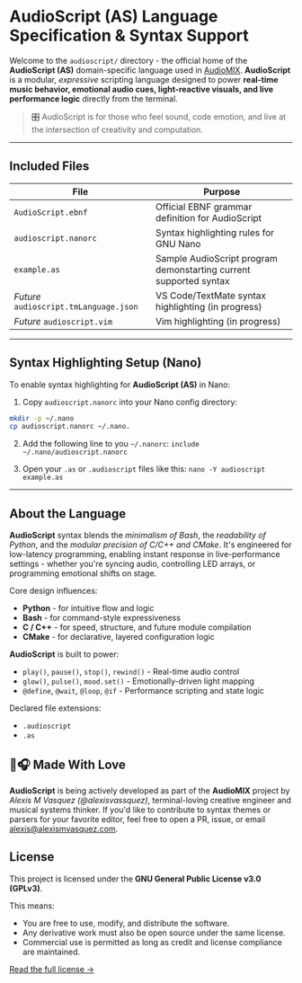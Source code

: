 # AudioScript (AS) Language Specification & Syntax Support

Welcome to the `audioscript/` directory - the official home of the **AudioScript (AS)** domain-specific language used in [AudioMIX](https://github.com/alexisvassquez/ai_spotibot_player). **AudioScript** is a modular, *expressive* scripting language designed to power **real-time music behavior, emotional audio cues, light-reactive visuals, and live performance logic** directly from the terminal.

> 🎛️  AudioScript is for those who feel sound, code emotion, and live at the intersection of creativity and computation.

---

## Included Files
| File | Purpose |
| ------ | ---------|
| `AudioScript.ebnf` | Official EBNF grammar definition for AudioScript |
| `audioscript.nanorc` | Syntax highlighting rules for GNU Nano |
| `example.as` | Sample AudioScript program demonstarting current supported syntax |
| *Future* `audioscript.tmLanguage.json` | VS Code/TextMate syntax highlighting (in progress) |
| *Future* `audioscript.vim` | Vim highlighting (in progress) |

---

## Syntax Highlighting Setup (Nano)

To enable syntax highlighting for **AudioScript (AS)** in Nano:

1. Copy `audioscript.nanorc` into your Nano config directory:
```bash
mkdir -p ~/.nano
cp audioscript.nanorc ~/.nano.
```

2. Add the following line to you `~/.nanorc`:
`include ~/.nano/audioscript.nanorc`

3. Open your `.as` or `.audioscript` files like this:
`nano -Y audioscript example.as`

---

## About the Language

**AudioScript** syntax blends the *minimalism of Bash*, the *readability of Python*, and the *modular precision of C/C++ and CMake*. It's engineered for low-latency programming, enabling instant response in live-performance settings - whether you're syncing audio, controlling LED arrays, or programming emotional shifts on stage.

Core design influences:
- **Python** - for intuitive flow and logic
- **Bash** - for command-style expressiveness
- **C / C++** - for speed, structure, and future module compilation
- **CMake** - for declarative, layered configuration logic

**AudioScript** is built to power:
- `play()`, `pause()`, `stop()`, `rewind()` - Real-time audio control
- `glow()`, `pulse()`, `mood.set()` - Emotionally-driven light mapping
- `@define`, `@wait`, `@loop`, `@if` - Performance scripting and state logic

Declared file extensions:
- `.audioscript`
- `.as`

## 💚🎧 Made With Love

**AudioScript** is being actively developed as part of the **AudioMIX** project by *Alexis M Vasquez (@alexisvassquez)*, terminal-loving creative engineer and musical systems thinker. If you'd like to contribute to syntax themes or parsers for your favorite editor, feel free to open a PR, issue, or email [alexis@alexismvasquez.com](mailto:alexis@alexismvasquez.com).

## License

This project is licensed under the **GNU General Public License v3.0 (GPLv3)**.

This means:
- You are free to use, modify, and distribute the software.
- Any derivative work must also be open source under the same license.
- Commercial use is permitted as long as credit and license compliance are maintained.

[Read the full license →](https://www.gnu.org/licenses/gpl-3.0.en.html)
